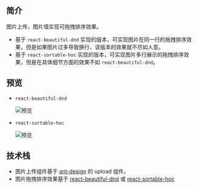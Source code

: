 ## 简介
图片上传，图片墙实现可拖拽排序效果。
- 基于 `react-beautiful-dnd` 实现的版本，可实现图片在同一行的拖拽排序效果，但是如果图片过多导致换行，该版本的效果就不尽如人意。
- 基于 `react-sortable-hoc` 实现的版本，可实现图片多行展示的拖拽排序效果，但是在具体细节方面的效果不如 `react-beautiful-dnd`。

## 预览
- `react-beautiful-dnd`
    
    ![预览](https://i.loli.net/2020/07/16/sFeBCEScNxJQ47w.gif)
- `react-sortable-hoc`
    
    ![预览](https://s1.ax1x.com/2020/07/17/Uy5hdK.gif)
    
## 技术栈
- 图片上传组件基于 [ant-design](https://github.com/ant-design/ant-design) 的 upload 组件。
- 图片拖拽排序效果基于 [react-beautiful-dnd](https://github.com/atlassian/react-beautiful-dnd) 或 [react-sortable-hoc](https://github.com/clauderic/react-sortable-hoc) 
